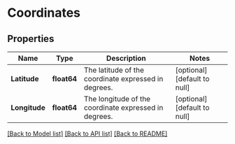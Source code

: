 # Coordinates

## Properties
Name | Type | Description | Notes
------------ | ------------- | ------------- | -------------
**Latitude** | **float64** | The latitude of the coordinate expressed in degrees. | [optional] [default to null]
**Longitude** | **float64** | The longitude of the coordinate expressed in degrees. | [optional] [default to null]

[[Back to Model list]](../README.md#documentation-for-models) [[Back to API list]](../README.md#documentation-for-api-endpoints) [[Back to README]](../README.md)

